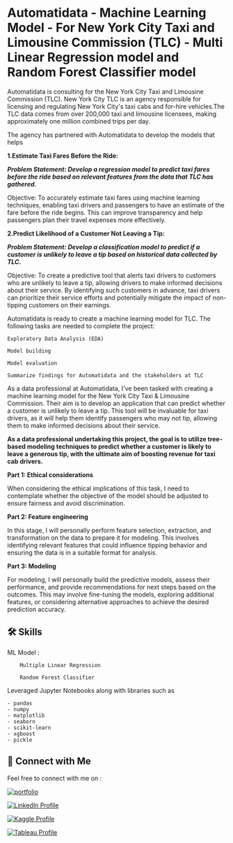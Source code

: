 # **Automatidata - Machine Learning Model - For New York City Taxi and Limousine Commission (TLC) - Multi Linear Regression model and Random Forest Classifier model**

Automatidata is consulting for the New York City Taxi and Limousine Commission (TLC). New York City TLC is an agency responsible for licensing and regulating New York City's taxi cabs and for-hire vehicles.The TLC data comes from over 200,000 taxi and limousine licensees, making approximately one million combined trips per day.  

The agency has partnered with Automatidata to develop the models that helps 

**1.Estimate Taxi Fares Before the Ride:**

***Problem Statement: Develop a regression model to predict taxi fares before the ride based on relevant features from the data that TLC has gathered.***

Objective: To accurately estimate taxi fares using machine learning techniques, enabling taxi drivers and passengers to have an estimate of the fare before the ride begins. This can improve transparency and help passengers plan their travel expenses more effectively.

**2.Predict Likelihood of a Customer Not Leaving a Tip:**

***Problem Statement: Develop a classification model to predict if a customer is unlikely to leave a tip based on historical data collected by TLC.***

Objective: To create a predictive tool that alerts taxi drivers to customers who are unlikely to leave a tip, allowing drivers to make informed decisions about their service. By identifying such customers in advance, taxi drivers can prioritize their service efforts and potentially mitigate the impact of non-tipping customers on their earnings.


Automatidata is ready to create a machine learning model for TLC. The following tasks are needed to complete the project:

    Exploratory Data Analysis (EDA)

    Model building

    Model evaluation

    Summarize findings for Automatidata and the stakeholders at TLC
    
As a data professional at Automatidata, I've been tasked with creating a machine learning model for the New York City Taxi & Limousine Commission. Their aim is to develop an application that can predict whether a customer is unlikely to leave a tip. This tool will be invaluable for taxi drivers, as it will help them identify passengers who may not tip, allowing them to make informed decisions about their service.


**As a data professional undertaking this project, the goal is to utilize tree-based modeling techniques to predict whether a customer is likely to leave a generous tip, with the ultimate aim of boosting revenue for taxi cab drivers.**

**Part 1: Ethical considerations**

When considering the ethical implications of this task, I need to contemplate whether the objective of the model should be adjusted to ensure fairness and avoid discrimination.

**Part 2: Feature engineering**

In this stage, I will personally perform feature selection, extraction, and transformation on the data to prepare it for modeling. This involves identifying relevant features that could influence tipping behavior and ensuring the data is in a suitable format for analysis.

**Part 3: Modeling**

For modeling, I will personally build the predictive models, assess their performance, and provide recommendations for next steps based on the outcomes. This may involve fine-tuning the models, exploring additional features, or considering alternative approaches to achieve the desired prediction accuracy.


## 🛠 Skills

ML Model : 
        
        Multiple Linear Regression

        Random Forest Classifier

Leveraged Jupyter Notebooks along with libraries such as 

    - pandas
    - numpy
    - matplotlib
    - seaborn
    - scikit-learn
    - xgboost
    - pickle









## 🔗 Connect with Me

Feel free to connect with me on :

[![portfolio](https://img.shields.io/badge/my_portfolio-000?style=for-the-badge&logo=ko-fi&logoColor=white)](https://parthebhan143.wixsite.com/datainsights)

[![LinkedIn Profile](https://img.shields.io/badge/LinkedIn_Profile-000?style=for-the-badge&logo=linkedin&logoColor=white)](https://www.linkedin.com/in/parthebhan)

[![Kaggle Profile](https://img.shields.io/badge/Kaggle_Profile-000?style=for-the-badge&logo=kaggle&logoColor=white)](https://www.kaggle.com/parthebhan)

[![Tableau Profile](https://img.shields.io/badge/Tableau_Profile-000?style=for-the-badge&logo=tableau&logoColor=white)](https://public.tableau.com/app/profile/parthebhan.pari/vizzes)


